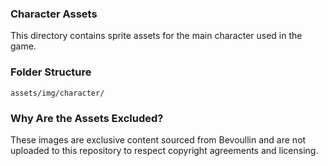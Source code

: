 ### Character Assets

This directory contains sprite assets for the main character used in the game.

### Folder Structure

```
assets/img/character/

```


### Why Are the Assets Excluded?

These images are exclusive content sourced from Bevoullin and are not uploaded to this repository to respect copyright agreements and licensing.